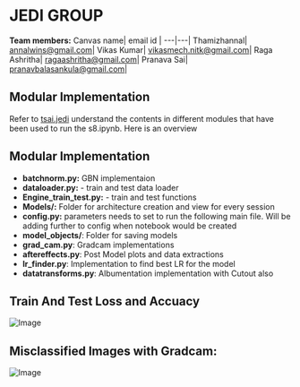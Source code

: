 # JEDI GROUP

**Team members:**
Canvas name| email id |
---|---|
Thamizhannal| annalwins@gmail.com|
Vikas Kumar| vikasmech.nitk@gmail.com|
Raga Ashritha| ragaashritha@gmail.com|
Pranava Sai| pranavbalasankula@gmail.com|


## Modular Implementation

Refer to [tsai.jedi](https://github.com/theschoolof-ai/JEDI/tree/master/tsai.jedi) understand the contents in different modules that have been used to run the s8.ipynb. Here is an overview

## Modular Implementation

- **batchnorm.py:** GBN implementaion
- **dataloader.py:** - train and test data loader 
- **Engine_train_test.py:** - train and test functions 
- **Models/:** Folder for architecture creation and view for every session
- **config.py:** parameters needs to set to run the following main file. Will be adding further to config when notebook would be created
- **model_objects/**: Folder for saving models
- **grad_cam.py**: Gradcam implementations
- **aftereffects.py**: Post Model plots and data extractions
- **lr_finder.py**: Implementation to find best LR for the model
- **datatransforms.py**: Albumentation implementation with Cutout also

## Train And Test Loss and Accuacy
![Image](https://drive.google.com/uc?id=1sqZemCqlQ-2kkU634o94XY6reAmscbYz) 

  
## Misclassified Images with Gradcam:
![Image](https://drive.google.com/uc?id=1gGtoXBCmV3DhIKhFgizkZx3GyoZ0X61A) 
  

